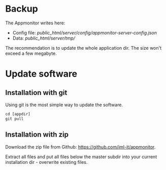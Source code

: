 # Backup #

The Appmonitor writes here:

* Config file: *public_html/server/config/appmonitor-server-config.json*
* Data: *public_html/server/tmp/*

The recommendation is to update the whole application dir. The size won't exceed a few megabyte.

# Update software #

## Installation with git ##

Using git is the most simple way to update the software.

```txt
cd [appdir]
git pull
```

## Installation with zip ##

Download the zip file from Github: https://github.com/iml-it/appmonitor.

Extract all files and put all files below the master subdir into your current installation dir - overwrite existing files.
